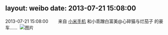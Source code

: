 layout: weibo
date: 2013-07-21 15:08:00
---
<meta name="referrer" content="no-referrer" />

2013-07-21 15:08:00  &nbsp;&nbsp;&nbsp;&nbsp;&nbsp;&nbsp; 来自 <a href="http://app.weibo.com/t/feed/22zMnn" rel="nofollow">小米手机</a>
和小乖蹭白富美@心碎猫与烂茄子 的豪车…… ​​​
![图片](https://ww1.sinaimg.cn/large/6d2a6003jw1e6ughkss7jj20qo0f0js0.jpg)
